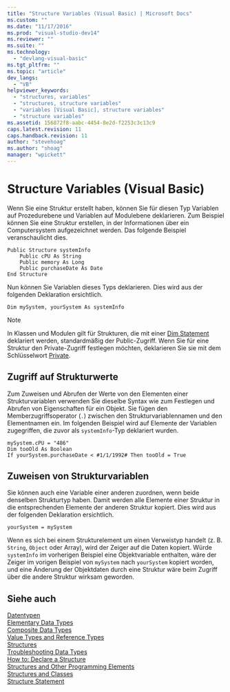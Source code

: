 ```yaml
---
title: "Structure Variables (Visual Basic) | Microsoft Docs"
ms.custom: ""
ms.date: "11/17/2016"
ms.prod: "visual-studio-dev14"
ms.reviewer: ""
ms.suite: ""
ms.technology: 
  - "devlang-visual-basic"
ms.tgt_pltfrm: ""
ms.topic: "article"
dev_langs: 
  - "VB"
helpviewer_keywords: 
  - "structures, variables"
  - "structures, structure variables"
  - "variables [Visual Basic], structure variables"
  - "structure variables"
ms.assetid: 156872f8-aabc-4454-8e2d-f2253c3c13c9
caps.latest.revision: 11
caps.handback.revision: 11
author: "stevehoag"
ms.author: "shoag"
manager: "wpickett"
---
```

# Structure Variables (Visual Basic)
Wenn Sie eine Struktur erstellt haben, können Sie für diesen Typ Variablen auf Prozedurebene und Variablen auf Modulebene deklarieren.  Zum Beispiel können Sie eine Struktur erstellen, in der Informationen über ein Computersystem aufgezeichnet werden.  Das folgende Beispiel veranschaulicht dies.  
  
```  
Public Structure systemInfo  
    Public cPU As String  
    Public memory As Long  
    Public purchaseDate As Date  
End Structure  
```  
  
 Nun können Sie Variablen dieses Typs deklarieren.  Dies wird aus der folgenden Deklaration ersichtlich.  
  
```  
Dim mySystem, yourSystem As systemInfo  
```  
  
> [!NOTE]
>  In Klassen und Modulen gilt für Strukturen, die mit einer [Dim Statement](../../../../visual-basic/language-reference/statements/dim-statement.md) deklariert werden, standardmäßig der Public\-Zugriff.  Wenn Sie für eine Struktur den Private\-Zugriff festlegen möchten, deklarieren Sie sie mit dem Schlüsselwort [Private](../../../../visual-basic/language-reference/modifiers/private.md).  
  
## Zugriff auf Strukturwerte  
 Zum Zuweisen und Abrufen der Werte von den Elementen einer Strukturvariablen verwenden Sie dieselbe Syntax wie zum Festlegen und Abrufen von Eigenschaften für ein Objekt.  Sie fügen den Memberzugriffsoperator \(`.`\) zwischen den Strukturvariablennamen und den Elementnamen ein.  Im folgenden Beispiel wird auf Elemente der Variablen zugegriffen, die zuvor als `systemInfo`\-Typ deklariert wurden.  
  
```  
mySystem.cPU = "486"  
Dim tooOld As Boolean  
If yourSystem.purchaseDate < #1/1/1992# Then tooOld = True  
```  
  
## Zuweisen von Strukturvariablen  
 Sie können auch eine Variable einer anderen zuordnen, wenn beide denselben Strukturtyp haben.  Damit werden alle Elemente einer Struktur in die entsprechenden Elemente der anderen Struktur kopiert.  Dies wird aus der folgenden Deklaration ersichtlich.  
  
```  
yourSystem = mySystem  
```  
  
 Wenn es sich bei einem Strukturelement um einen Verweistyp handelt \(z. B. `String`, `Object` oder Array\), wird der Zeiger auf die Daten kopiert.  Würde `systemInfo` im vorherigen Beispiel eine Objektvariable enthalten, wäre der Zeiger im vorigen Beispiel von `mySystem` nach `yourSystem` kopiert worden, und eine Änderung der Objektdaten durch eine Struktur wäre beim Zugriff über die andere Struktur wirksam geworden.  
  
## Siehe auch  
 [Datentypen](../../../../visual-basic/programming-guide/language-features/data-types/index.md)   
 [Elementary Data Types](../../../../visual-basic/programming-guide/language-features/data-types/elementary-data-types.md)   
 [Composite Data Types](../../../../visual-basic/programming-guide/language-features/data-types/composite-data-types.md)   
 [Value Types and Reference Types](../../../../visual-basic/programming-guide/language-features/data-types/value-types-and-reference-types.md)   
 [Structures](../../../../visual-basic/programming-guide/language-features/data-types/structures.md)   
 [Troubleshooting Data Types](../../../../visual-basic/programming-guide/language-features/data-types/troubleshooting-data-types.md)   
 [How to: Declare a Structure](../../../../visual-basic/programming-guide/language-features/data-types/how-to-declare-a-structure.md)   
 [Structures and Other Programming Elements](../../../../visual-basic/programming-guide/language-features/data-types/structures-and-other-programming-elements.md)   
 [Structures and Classes](../../../../visual-basic/programming-guide/language-features/data-types/structures-and-classes.md)   
 [Structure Statement](../../../../visual-basic/language-reference/statements/structure-statement.md)